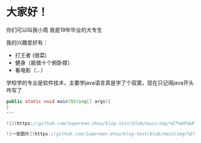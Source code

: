 # 大家好！
你们可以叫我小周
我是19年毕业的大专生

我的兴趣爱好有：
* 打王者 (很菜)
* 健身（能做十个俯卧撑）
* 看电影（...）

学校学的专业是软件技术，主要学java语言真是学了个寂寞，现在只记得java开头咋写了
```java
public static void main(String[] args){
}
···

![](https://github.com/Superman-zhou/blog-test/blob/main/img/%E7%86%8A%E7%8C%AB%E9%97%AE%E5%8F%B7.jpg)

![一张图片](https://github.com/Superman-zhou/blog-test/blob/main/img/%E7%86%8A%E7%8C%AB%E9%97%AE%E5%8F%B7.jpg)
